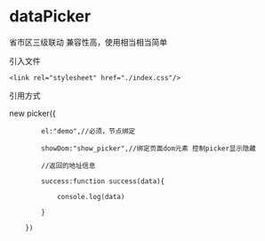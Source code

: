 
# dataPicker
省市区三级联动 兼容性高，使用相当相当简单

引入文件

 <script src="./index.js"></script>


 `<link rel="stylesheet" href="./index.css"/>`

引用方式

new picker({

            el:"demo",//必须，节点绑定

            showDom:"show_picker",//绑定页面dom元素 控制picker显示隐藏

            //返回的地址信息

            success:function success(data){

                console.log(data)

            }

        })

